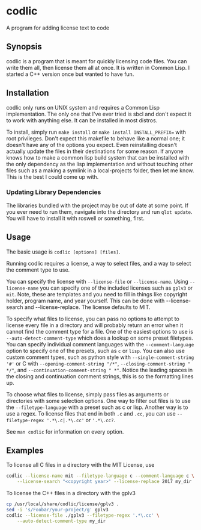 # codlic
A program for adding license text to code

## Synopsis
codlic is a program that is meant for quickly licensing code files. You can
write them all, then license them all at once. It is written in Common Lisp. I
started a C++ version once but wanted to have fun.

## Installation
codlic only runs on UNIX system and requires a Common Lisp implementation. The
only one that I've ever tried is sbcl and don't expect it to work with anything
else. It can be installed in most distros.

To install, simply run `make install` or `make install INSTALL_PREFIX=` with
root privileges. Don't expect this makefile to behave like a normal one; it
doesn't have any of the options you expect. Even reinstalling doesn't actually
update the files in their destinations for some reason. If anyone knows how to
make a common lisp build system that can be installed with the only dependency
as the lisp implementation and without touching other files such as a making a
symlink in a local-projects folder, then let me know. This is the best I could
come up with.

### Updating Library Dependencies
The libraries bundled with the project may be out of date at some point. If you
ever need to run them, navigate into the directory and run `qlot update`. You
will have to install it with roswell or something, first.

## Usage
The basic usage is `codlic [options] [files]`.

Running codlic requires a license, a way to select files, and a way to select
the comment type to use.

You can specify the license with `--license-file` or `--license-name`. Using
`--license-name` you can specify one of the included licenses such as `gplv3` or
`mit`. Note, these are templates and you need to fill in things like copyright
holder, program name, and year yourself. This can be done with --license-search
and --license-replace. The license defaults to MIT.

To specify what files to license, you can pass no options to attempt to license
every file in a directory and will probably return an error when it cannot find
the comment type for a file. One of the easiest options to use is
`--auto-detect-comment-type` which does a lookup on some preset filetypes. You
can specify individual comment languages with the `--comment-language` option to
specify one of the presets, such as `c` or `lisp`.  You can also use custom
comment types, such as python style with `--single-comment-string '#'` or C with
`--opening-comment-string "/*"`, `--closing-comment-string " */"`, and
`--continuation-comment-string " *"`.  Notice the leading spaces in the closing
and continuation comment strings, this is so the formatting lines up.

To choose what files to license, simply pass files as arguments or directories
with some selection options. One way to filter out files is to use the
`--filetype-language` with a preset such as c or lisp. Another way is to use a
regex. To license files that end in both `.c` and `.cc`, you can use
`--filetype-regex '.*\.c|.*\.cc'` or `'.*\.cc?`.

See `man codlic` for information on every option.

## Examples
To license all C files in a directory with the MIT License, use

```bash
codlic --license-name mit --filetype-language c --comment-language c \
	--license-search "<copyright year>" --license-replace 2017 my_dir
```

To license the C++ files in a directory with the gplv3

```bash
cp /usr/local/share/codlic/license/gplv3 .
sed -i 's/Foobar/your-project/g' gplv3
codlic --license-file ./gplv3 --filetype-regex '.*\.cc' \
	--auto-detect-comment-type my_dir
```
